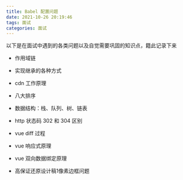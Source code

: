 ```yaml
---
title: Babel 配置问题
date: 2021-10-26 20:19:46
tags: 面试
categories: 面试
---
```


以下是在面试中遇到的各类问题以及自觉需要巩固的知识点，籍此记录下来

* 作用域链

* 实现继承的各种方式

* cdn 工作原理

* 八大排序

* 数据结构：栈、队列、树、链表

* http 状态码 302 和 304 区别

* vue diff 过程

* vue 响应式原理

* vue 双向数据绑定原理

* 高保证还原设计稿1像素边框问题
